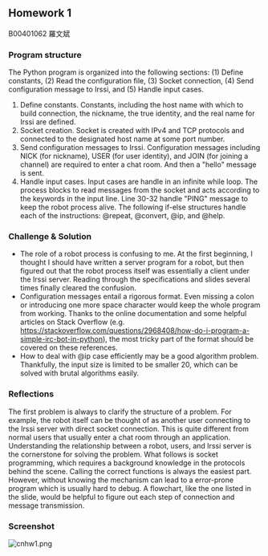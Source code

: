 ## Homework 1
B00401062 羅文斌

### Program structure

The Python program is organized into the following sections: (1) Define constants, (2) Read the configuration file, (3) Socket connection, (4) Send configuration message to Irssi, and (5) Handle input cases.
1. Define constants. Constants, including the host name with which to build connection, the nickname, the true identity, and the real name for Irssi are defined.
2. Socket creation. Socket is created with IPv4 and TCP protocols and connected to the designated host name at some port number.
3. Send configuration messages to Irssi. Configuration messages including NICK (for nickname), USER (for user identity), and JOIN (for joining a channel) are required to enter a chat room. And then a "hello" message is sent.
4. Handle input cases. Input cases are handle in an infinite while loop. The process blocks to read messages from the socket and acts according to the keywords in the input line. Line 30-32 handle "PING" message to keep the robot process alive. The following if-else structures handle each of the instructions: @repeat, @convert, @ip, and @help.

### Challenge & Solution

- The role of a robot process is confusing to me. At the first beginning, I thought I should have written a server program for a robot, but then figured out that the robot process itself was essentially a client under the Irssi server. Reading through the specifications and slides several times finally cleared the confusion.
- Configuration messages entail a rigorous format. Even missing a colon or introducing one more space character would keep the whole program from working. Thanks to the online documentation and some helpful articles on Stack Overflow (e.g. https://stackoverflow.com/questions/2968408/how-do-i-program-a-simple-irc-bot-in-python), the most tricky part of the format should be covered on these  references.
- How to deal with @ip case efficiently may be a good algorithm problem. Thankfully, the input size is limited to be smaller 20, which can be solved with brutal algorithms easily.

### Reflections
The first problem is always to clarify the structure of a problem. For example, the robot itself can be thought of as another user connecting to the Irssi server with direct socket connection. This is quite different from normal users that usually enter a chat room through an application. Understanding the relationship between a robot, users, and Irssi server is the cornerstone for solving the problem.
What follows is socket programming, which requires a background knowledge in the protocols behind the scene. Calling the correct functions is always the easiest part. However, without knowing the mechanism can lead to a error-prone program which is usually hard to debug. A flowchart, like the one listed in the slide, would be helpful to figure out each step of connection and message transmission.

### Screenshot
![cnhw1.png](https://github.com/b00401062/b00401062.github.io/raw/master/電腦/Computer%20Networks/cnhw1.png)
